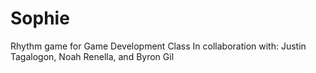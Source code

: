 # Sophie
Rhythm game for Game Development Class 
In collaboration with:
Justin Tagalogon, Noah Renella, and Byron Gil
